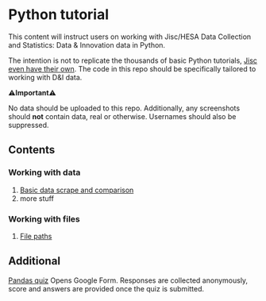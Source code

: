 # Python tutorial
This content will instruct users on working with Jisc/HESA Data Collection and Statistics: Data &amp; Innovation data in Python.

The intention is not to replicate the thousands of basic Python tutorials, [Jisc even have their own](https://github.com/JiscDACT/PositivelySkewed). The code in this repo should be specifically tailored to working with D&I data.

:warning:**Important**:warning:

No data should be uploaded to this repo. Additionally, any screenshots should **not** contain data, real or otherwise. Usernames should also be suppressed.

## Contents
### Working with data
1) [Basic data scrape and comparison](https://github.com/alexlastoriabutlerjisc/python-tutorial/blob/main/working-with-data/import-and-merge.md)
2) more stuff

### Working with files
1) [File paths](https://github.com/alexlastoriabutlerjisc/python-tutorial/blob/main/working-with-files/filepaths.md)

## Additional
[Pandas quiz](https://forms.gle/E2vXt9kXqTFPkXBd9) Opens Google Form. Responses are collected anonymously, score and answers are provided once the quiz is submitted.
